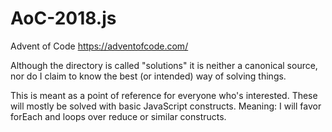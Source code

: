 # AoC-2018.js

Advent of Code https://adventofcode.com/

Although the directory is called "solutions" it is neither a canonical source,
nor do I claim to know the best (or intended) way of solving things.

This is meant as a point of reference for everyone who's interested.
These will mostly be solved with basic JavaScript constructs. Meaning: I will
favor forEach and loops over reduce or similar constructs.
